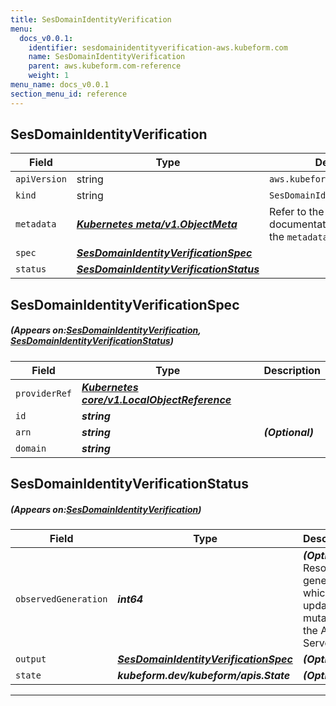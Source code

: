 ```yaml
---
title: SesDomainIdentityVerification
menu:
  docs_v0.0.1:
    identifier: sesdomainidentityverification-aws.kubeform.com
    name: SesDomainIdentityVerification
    parent: aws.kubeform.com-reference
    weight: 1
menu_name: docs_v0.0.1
section_menu_id: reference
---
```


## SesDomainIdentityVerification
| Field | Type | Description |
| ------ | ----- | ----------- |
| `apiVersion` | string | `aws.kubeform.com/v1alpha1` |
|    `kind` | string | `SesDomainIdentityVerification` |
| `metadata` | ***[Kubernetes meta/v1.ObjectMeta](https://kubernetes.io/docs/reference/generated/kubernetes-api/v1.13/#objectmeta-v1-meta)***|Refer to the Kubernetes API documentation for the fields of the `metadata` field.|
| `spec` | ***[SesDomainIdentityVerificationSpec](#SesDomainIdentityVerificationSpec)***||
| `status` | ***[SesDomainIdentityVerificationStatus](#SesDomainIdentityVerificationStatus)***||
## SesDomainIdentityVerificationSpec
##### (Appears on:[SesDomainIdentityVerification](#SesDomainIdentityVerification), [SesDomainIdentityVerificationStatus](#SesDomainIdentityVerificationStatus))
| Field | Type | Description |
| ------ | ----- | ----------- |
| `providerRef` | ***[Kubernetes core/v1.LocalObjectReference](https://kubernetes.io/docs/reference/generated/kubernetes-api/v1.13/#localobjectreference-v1-core)***||
| `id` | ***string***||
| `arn` | ***string***| ***(Optional)*** |
| `domain` | ***string***||
## SesDomainIdentityVerificationStatus
##### (Appears on:[SesDomainIdentityVerification](#SesDomainIdentityVerification))
| Field | Type | Description |
| ------ | ----- | ----------- |
| `observedGeneration` | ***int64***| ***(Optional)*** Resource generation, which is updated on mutation by the API Server.|
| `output` | ***[SesDomainIdentityVerificationSpec](#SesDomainIdentityVerificationSpec)***| ***(Optional)*** |
| `state` | ***kubeform.dev/kubeform/apis.State***| ***(Optional)*** |
---
